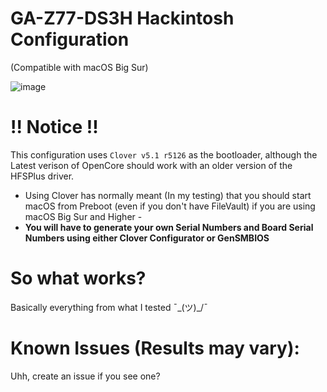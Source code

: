# GA-Z77-DS3H Hackintosh Configuration
(Compatible with macOS Big Sur)

![image](https://user-images.githubusercontent.com/24486206/111170940-5efd8f00-859c-11eb-92ba-bf0ae09a10e9.png)

# !! Notice !!
This configuration uses ```Clover v5.1 r5126``` as the bootloader, although the Latest verison of OpenCore should work with an older version of the HFSPlus driver.

- Using Clover has normally meant (In my testing) that you should start macOS from Preboot (even if you don't have FileVault) if you are using macOS Big Sur and Higher -
- **You will have to generate your own Serial Numbers and Board Serial Numbers using either Clover Configurator or GenSMBIOS**

# So what works?

Basically everything from what I tested ¯\_(ツ)_/¯

# Known Issues (Results may vary):

Uhh, create an issue if you see one?

